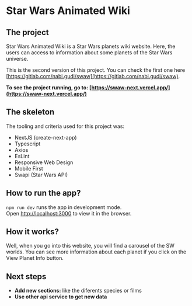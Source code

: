 # Star Wars Animated Wiki

## The project
Star Wars Animated Wiki is a Star Wars planets wiki website. Here, the users can access to information about some planets of the Star Wars universe. 

This is the second version of this project. You can check the first one here [https://gitlab.com/nabi.gudi/swaw](https://gitlab.com/nabi.gudi/swaw).

**To see the project running, go to: [https://swaw-next.vercel.app/](https://swaw-next.vercel.app/)**

## The skeleton
The tooling and criteria used for this project was:
* NextJS (create-next-app)
* Typescript
* Axios
* EsLint
* Responsive Web Design
* Mobile First
* Swapi (Star Wars API)

## How to run the app?
`npm run dev` runs the app in development mode.<br>
Open [http://localhost:3000](http://localhost:3000) to view it in the browser. 

## How it works?
Well, when you go into this website, you will find a carousel of the SW worlds. You can see more information about each planet if you click on the View Planet Info button.<br>

## Next steps
* **Add new sections:** like the diferents species or films
* **Use other api service to get new data**
